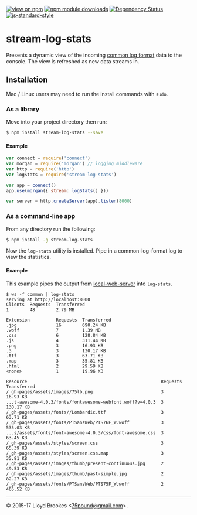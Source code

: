 [![view on npm](http://img.shields.io/npm/v/stream-log-stats.svg)](https://www.npmjs.org/package/stream-log-stats)
[![npm module downloads](http://img.shields.io/npm/dt/stream-log-stats.svg)](https://www.npmjs.org/package/stream-log-stats)
[![Dependency Status](https://david-dm.org/75lb/stream-log-stats.svg)](https://david-dm.org/75lb/stream-log-stats)
[![js-standard-style](https://img.shields.io/badge/code%20style-standard-brightgreen.svg)](https://github.com/feross/standard)

# stream-log-stats
Presents a dynamic view of the incoming [common log format](http://en.wikipedia.org/wiki/Common_Log_Format) data to the console. The view is refreshed as new data streams in.

## Installation
Mac / Linux users may need to run the install commands with `sudo`.

### As a library
Move into your project directory then run:
```sh
$ npm install stream-log-stats --save
```

#### Example
```js
var connect = require('connect')
var morgan = require('morgan') // logging middleware
var http = require('http')
var logStats = require('stream-log-stats')

var app = connect()
app.use(morgan({ stream: logStats() }))

var server = http.createServer(app).listen(8000)
```

### As a command-line app
From any directory run the following:
```sh
$ npm install -g stream-log-stats
```

Now the `log-stats` utility is installed. Pipe in a common-log-format log to view the statistics.

#### Example
This example pipes the output from [local-web-server](https://www.npmjs.org/package/local-web-server) into `log-stats`.
```
$ ws -f common | log-stats
serving at http://localhost:8000
Clients  Requests  Transferred
1        48        2.79 MB

Extension          Requests  Transferred
.jpg               16        690.24 KB
.woff              7         1.39 MB
.css               6         128.84 KB
.js                4         311.44 KB
.png               3         16.93 KB
.3                 3         130.17 KB
.ttf               3         63.71 KB
.map               3         35.81 KB
.html              2         29.59 KB
<none>             1         19.96 KB

Resource                                                   Requests  Transferred
/_gh-pages/assets/images/75lb.png                          3         16.93 KB
...t-awesome-4.0.3/fonts/fontawesome-webfont.woff?v=4.0.3  3         130.17 KB
/_gh-pages/assets/fonts//Lombardic.ttf                     3         63.71 KB
/_gh-pages/assets/fonts/PTSansWeb/PTS76F_W.woff            3         535.03 KB
...s/assets/fonts/font-awesome-4.0.3/css/font-awesome.css  3         63.45 KB
/_gh-pages/assets/styles/screen.css                        3         65.39 KB
/_gh-pages/assets/styles/screen.css.map                    3         35.81 KB
/_gh-pages/assets/images/thumb/present-continuous.jpg      2         49.53 KB
/_gh-pages/assets/images/thumb/past-simple.jpg             2         82.27 KB
/_gh-pages/assets/fonts/PTSansWeb/PTS75F_W.woff            2         465.52 KB
```

* * *

&copy; 2015-17 Lloyd Brookes \<75pound@gmail.com\>.
